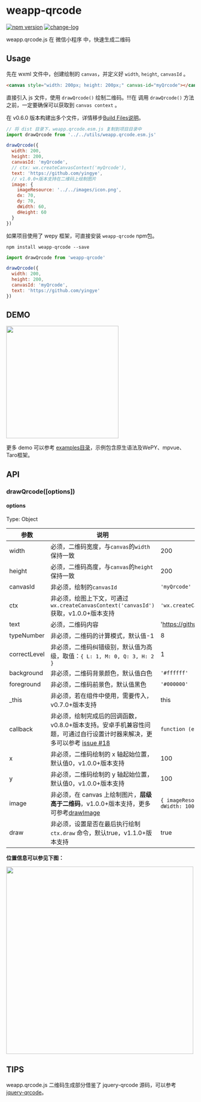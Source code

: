 # weapp-qrcode

[![npm version](https://badge.fury.io/js/weapp-qrcode.svg)](https://badge.fury.io/js/weapp-qrcode)
[![change-log](https://img.shields.io/badge/changelog-md-blue.svg)](https://github.com/yingye/weapp-qrcode/blob/master/CHANGELOG.md)

weapp.qrcode.js 在 微信小程序 中，快速生成二维码

## Usage

先在 wxml 文件中，创建绘制的 `canvas`，并定义好 `width`, `height`, `canvasId` 。

```html
<canvas style="width: 200px; height: 200px;" canvas-id="myQrcode"></canvas>
```

直接引入 js 文件，使用 `drawQrcode()` 绘制二维码。!!!在 调用 `drawQrcode()` 方法之前，一定要确保可以获取到 `canvas context` 。

在 v0.6.0 版本构建出多个文件，详情移步[Build Files说明](https://github.com/yingye/weapp-qrcode/blob/master/dist/README.md)。

```js
// 将 dist 目录下，weapp.qrcode.esm.js 复制到项目目录中
import drawQrcode from '../../utils/weapp.qrcode.esm.js'

drawQrcode({
  width: 200,
  height: 200,
  canvasId: 'myQrcode',
  // ctx: wx.createCanvasContext('myQrcode'),
  text: 'https://github.com/yingye',
  // v1.0.0+版本支持在二维码上绘制图片
  image: {
    imageResource: '../../images/icon.png',
    dx: 70,
    dy: 70,
    dWidth: 60,
    dHeight: 60
  }
})
```

如果项目使用了 wepy 框架，可直接安装 `weapp-qrcode` npm包。

```
npm install weapp-qrcode --save
```

```js
import drawQrcode from 'weapp-qrcode'

drawQrcode({
  width: 200,
  height: 200,
  canvasId: 'myQrcode',
  text: 'https://github.com/yingye'
})
```

## DEMO

<img src="./examples/demo.jpg" width=300 >

更多 demo 可以参考 [examples目录](https://github.com/yingye/weapp-qrcode/tree/master/examples)，示例包含原生语法及WePY、mpvue、Taro框架。

## API

### drawQrcode([options])

#### options

Type: Object

| 参数 | 说明 | 示例|
| ------ | ------ | ------ |
| width | 必须，二维码宽度，与`canvas`的`width`保持一致 | 200 |
| height | 必须，二维码高度，与`canvas`的`height`保持一致 | 200 |
| canvasId | 非必须，绘制的`canvasId` | `'myQrcode'` |
| ctx | 非必须，绘图上下文，可通过 `wx.createCanvasContext('canvasId')` 获取，v1.0.0+版本支持 | `'wx.createCanvasContext('canvasId')'` |
| text | 必须，二维码内容 | 'https://github.com/yingye' |
| typeNumber | 非必须，二维码的计算模式，默认值-1 | 8 |
| correctLevel | 非必须，二维码纠错级别，默认值为高级，取值：`{ L: 1, M: 0, Q: 3, H: 2 }` | 1 |
| background | 非必须，二维码背景颜色，默认值白色 | `'#ffffff'` |
| foreground | 非必须，二维码前景色，默认值黑色 | `'#000000'` |
| _this | 非必须，若在组件中使用，需要传入，v0.7.0+版本支持 | this |
| callback | 非必须，绘制完成后的回调函数，v0.8.0+版本支持。安卓手机兼容性问题，可通过自行设置计时器来解决，更多可以参考 [issue #18](https://github.com/yingye/weapp-qrcode/issues/18) | `function (e) { console.log('e', e) }` |
| x | 非必须，二维码绘制的 x 轴起始位置，默认值0，v1.0.0+版本支持 | 100 |
| y | 非必须，二维码绘制的 y 轴起始位置，默认值0，v1.0.0+版本支持 | 100 |
| image | 非必须，在 canvas 上绘制图片，**层级高于二维码**，v1.0.0+版本支持，更多可参考[drawImage](https://developers.weixin.qq.com/miniprogram/dev/api/CanvasContext.drawImage.html) | `{ imageResource: '', dx: 0, dy: 0, dWidth: 100, dHeight: 100 }` |
| draw | 非必须，设置是否在最后执行绘制 `ctx.draw` 命令，默认true，v1.1.0+版本支持 | true |


**位置信息可以参见下图：**

<image src="./examples/api.png" width=500 height=500>

## TIPS

weapp.qrcode.js 二维码生成部分借鉴了 jquery-qrcode 源码，可以参考 [jquery-qrcode](https://github.com/jeromeetienne/jquery-qrcode)。
